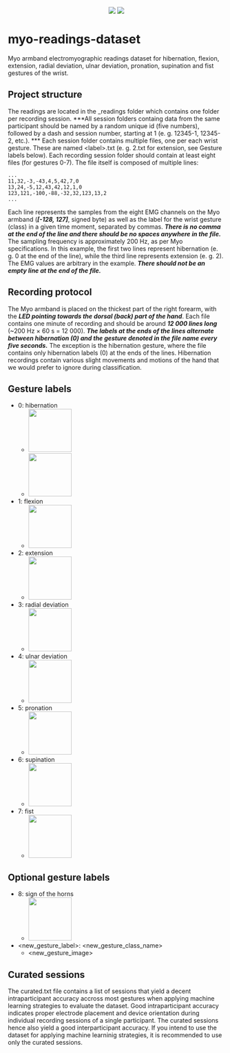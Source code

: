 <p align="center">
<img src="https://i.imgur.com/aY3xbJX.png">
<img src="https://i.imgur.com/1V09QQU.png">
</p>

# myo-readings-dataset #
Myo armband electromyographic readings dataset for hibernation, flexion, extension, radial deviation, ulnar deviation, pronation, supination and fist gestures of the wrist.

## Project structure ##
The readings are located in the _readings folder which contains one folder per recording session.
***All session folders containg data from the same participant should be named by a random unique id (five numbers), followed by a dash and session number, starting at 1 (e. g. 12345-1, 12345-2, etc.). ***
Each session folder contains multiple files, one per each wrist gesture. These are named &lt;label&gt;.txt (e. g. 2.txt for extension, see Gesture labels below). Each recording session folder should contain at least eight files (for gestures 0-7).
The file itself is composed of multiple lines:

    ...
    11,32,-3,-43,4,5,42,7,0
    13,24,-5,12,43,42,12,1,0
    123,121,-100,-88,-32,32,123,13,2
	...
	
Each line represents the samples from the eight EMG channels on the Myo armband (***[-128, 127]***, signed byte) as well as the label for the wrist gesture (class) in a given time moment, separated by commas. ***There is no comma at the end of the line and there should be no spaces anywhere in the file.*** The sampling frequency is approximately 200 Hz, as per Myo specifications. In this example, the first two lines represent hibernation (e. g. 0 at the end of the line), while the third line represents extension (e. g. 2). The EMG values are arbitrary in the example. ***There should not be an empty line at the end of the file.***

## Recording protocol ##
The Myo armband is placed on the thickest part of the right forearm, with the ***LED pointing towards the dorsal (back) part of the hand***.
Each file contains one minute of recording and should be around ***12 000 lines long*** (~200 Hz &times; 60 s = 12 000). ***The labels at the ends of the lines alternate between hibernation (0) and the gesture denoted in the file name every five seconds.*** The exception is the hibernation gesture, where the file contains only hibernation labels (0) at the ends of the lines. Hibernation recordings contain various slight movements and motions of the hand that we would prefer to ignore during classification.

## Gesture labels ##
* 0: hibernation
	* <img height="100" src="https://i.imgur.com/wIaBTrp.png">
	* <img height="100" src="https://i.imgur.com/EHSFyVX.png">
* 1: flexion
	* <img height="100" src="https://i.imgur.com/sp4wWX3.png">
* 2: extension
	* <img height="100" src="https://i.imgur.com/WtojDBg.png">
* 3: radial deviation
	* <img height="100" src="https://i.imgur.com/lsqb881.png">
* 4: ulnar deviation
	* <img height="100" src="https://i.imgur.com/ypGlBKi.png">
* 5: pronation
	* <img height="100" src="https://i.imgur.com/gMmvKOf.png">
* 6: supination
	* <img height="100" src="https://i.imgur.com/8XlN1LZ.png">
* 7: fist
	* <img height="100" src="https://i.imgur.com/1DTqj5Y.png">

## Optional gesture labels ##
* 8: sign of the horns
	* <img height="100" src="https://i.imgur.com/IhPe0pz.png">
* <new_gesture_label>: <new_gesture_class_name>
	* <new_gesture_image>

## Curated sessions ##
The curated.txt file contains a list of sessions that yield a decent intraparticipant accuracy accross most gestures when applying machine learning strategies to evaluate the dataset.
Good intraparticipant accuracy indicates proper electrode placement and device orientation during individual recording sessions of a single participant.
The curated sessions hence also yield a good interparticipant accuracy.
If you intend to use the dataset for applying machine learninig strategies, it is recommended to use only the curated sessions.
